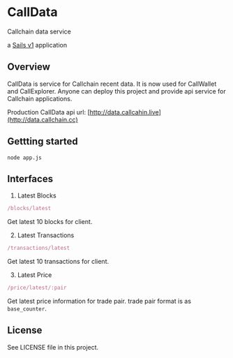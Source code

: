 # CallData

Callchain data service

a [Sails v1](https://sailsjs.com) application

## Overview

CallData is service for Callchain recent data. It is now used for CallWallet and CallExplorer. Anyone can deploy this project and provide api service for Callchain applications.

Production CallData api url: [http://data.callcahin.live](http://data.callchain.cc)

## Gettting started

```
node app.js
```

## Interfaces

1. Latest Blocks

```js
/blocks/latest
```

Get latest 10 blocks for client.

2. Latest Transactions

```js
/transactions/latest
```

Get latest 10 transactions for client.

3. Latest Price

```js
/price/latest/:pair
```

Get latest price information for trade pair. trade pair format is as `base_counter`.

## License

See LICENSE file in this project.